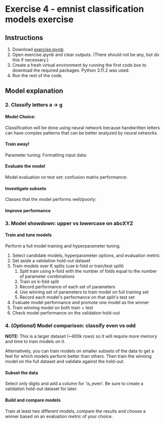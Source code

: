 # Exercise 4 - emnist classification models exercise
## Instructions
1. Download [exercise.ipynb](https://github.com/10331333/datasci_223/blob/homework/exercises/4-classification/exercise.ipynb).
2. Open exercise.ipynb and clear outputs. (There should not be any, but do this if necessary.)
3. Create a fresh virtual environment by running the first code box to download the required packages. Python 3.11.2 was used. 
4. Run the rest of the code. 


## Model explanation

### 2. Classify letters a -> g
#### Model Choice: 
Classification will be done using neural network because handwritten letters can have complex patterns that can be better analyzed by neural networks. 

#### Train away!
Parameter tuning: 
Formatting input data: 

#### Evaluate the model
Model evaluation on test set: 
confusion matrix performance: 

#### Investigate subsets
Classes that the model performs well/poorly: 

#### Improve performance


### 3. Model showdown: upper vs lowercase on abcXYZ
#### Train and tune models

Perform a full model training and hyperparameter tuning.

1. Select candidate models, hyperparameter options, and evaluation metric
2. Set aside a validation hold-out dataset
3. Train models over K splits (use k-fold or train/test split)
    1. Split train using k-fold with the number of folds equal to the number of parameter combinations
    2. Train on k-fold split
    3. Record performance of each set of parameters
    4. Use winning set of parameters to train model on full training set
    5. Record each model's performance on that split's test set
4. Evaluate model performance and promote one model as the winner
5. Train winning model on both train + test
6. Check model performance on the validation hold-out


### 4. (_Optional_) Model comparison: classify even vs odd

**NOTE:** This is a larger dataset (~400k rows) so it will require more memory and time to train models on it. 

Alternatively, you can train models on smaller subsets of the data to get a feel for which models perform better than others. Then train the winning model on the full dataset and validate against the hold-out.

#### Subset the data

Select only digits and add a column for 'is_even'. Be sure to create a validation hold-out dataset for later.

#### Build and compare models

Train at least two different models, compare the results and choose a winner based on an evaluation metric of your choice.
